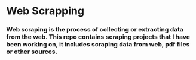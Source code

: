 # Web Scrapping
### Web scraping is the process of collecting or extracting data from the web. This repo contains scraping projects that I have been working on, it includes scraping data from web, pdf files or other sources.
